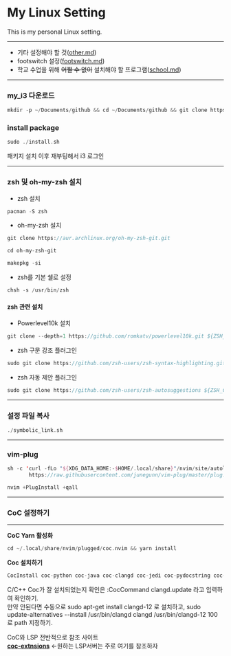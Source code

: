 # My Linux Setting
This is my personal Linux setting. 
***
* 기타 설정해야 할 것([other.md](https://github.com/2daeeun/my_endeavouros/blob/master/etc_documents/other_set.md))
* footswitch 설정([footswitch.md](https://github.com/2daeeun/my_endeavouros/blob/master/etc_documents/footswitch.md))
* 학교 수업을 위해 ~~어쩔 수 없이~~ 설치해야 할 프로그램([school.md](https://github.com/2daeeun/my_endeavouros/blob/master/etc_documents/school.md))

***
### my_i3 다운로드
```swift
mkdir -p ~/Documents/github && cd ~/Documents/github && git clone https://github.com/2daeeun/my_endeavouros.git
```

### install package
```swift
sudo ./install.sh
```
패키지 설치 이후 재부팅해서 i3 로그인
***
### zsh 및 oh-my-zsh 설치
* zsh 설치
```swift
pacman -S zsh
```
* oh-my-zsh 설치
```swift
git clone https://aur.archlinux.org/oh-my-zsh-git.git
```
```swift
cd oh-my-zsh-git
```
```swift
makepkg -si
```
* zsh를 기본 쉘로 설정
```swift
chsh -s /usr/bin/zsh
```

#### zsh 관련 설치
* Powerlevel10k 설치
```swift
git clone --depth=1 https://github.com/romkatv/powerlevel10k.git ${ZSH_CUSTOM:-~/.oh-my-zsh/custom}/themes/powerlevel10k
```
* zsh 구문 강조 플러그인
```swift
sudo git clone https://github.com/zsh-users/zsh-syntax-highlighting.git ${ZSH_CUSTOM:-~/.oh-my-zsh/custom}/plugins/zsh-syntax-highlighting
```
* zsh 자동 제안 플러그인
```swift
sudo git clone https://github.com/zsh-users/zsh-autosuggestions ${ZSH_CUSTOM:-~/.oh-my-zsh/custom}/plugins/zsh-autosuggestions
```
***
### 설정 파일 복사
```swift
./symbolic_link.sh
```
***
### vim-plug
```swift
sh -c 'curl -fLo "${XDG_DATA_HOME:-$HOME/.local/share}"/nvim/site/autoload/plug.vim --create-dirs \
       https://raw.githubusercontent.com/junegunn/vim-plug/master/plug.vim'
```

```swift
nvim +PlugInstall +qall
```
***
### CoC 설정하기  
***
**CoC Yarn 활성화**
```swift
cd ~/.local/share/nvim/plugged/coc.nvim && yarn install
```
**Coc 설치하기**
```swift
CocInstall coc-python coc-java coc-clangd coc-jedi coc-pydocstring coc-sh coc-vimlsp coc-json coc-tsserver coc-phpls coc-xml coc-discord-rpc coc-cmake
```
C/C++ Coc가 잘 설치되었는지 확인은 :CocCommand clangd.update 라고 입력하여 확인하기.    
만약 안된다면 수동으로 sudo apt-get install clangd-12 로 설치하고, sudo update-alternatives --install /usr/bin/clangd clangd /usr/bin/clangd-12 100 로 path 지정하기.

CoC와 LSP 전반적으로 참조 사이트  
**[coc-extnsions](https://github.com/neoclide/coc.nvim/wiki/Using-coc-extensions)** <-원하는 LSP서버는 주로 여기를 참조하자  
